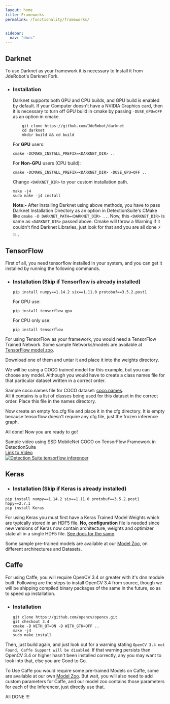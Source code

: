 ```yaml
---
layout: home
title: Frameworks
permalink: /functionality/frameworks/


sidebar:
  nav: "docs"
---
```


## Darknet
<!-- As an example you can use Pascal VOC dataset on darknet format using the following instructions to convert to the desired format:
```bash
wget https://pjreddie.com/media/files/VOCtrainval_11-May-2012.tar
wget https://pjreddie.com/media/files/VOCtrainval_06-Nov-2007.tar
wget https://pjreddie.com/media/files/VOCtest_06-Nov-2007.tar
tar xf VOCtrainval_11-May-2012.tar
tar xf VOCtrainval_06-Nov-2007.tar
tar xf VOCtest_06-Nov-2007.tar

wget https://pjreddie.com/media/files/voc_label.py
python voc_label.py
cat 2007_train.txt 2007_val.txt 2012_*.txt > train.txt
```

In order to use darknet to detect objects over the images, you have to download the network configuration and the network weights [5] and [6]. Then set the corresponding paths into DeepLearningSuite/appConfig.txt. You have also to create a file with the corresponding name for each class detection for darknet, you can download the file directly from [7]

Once you have your custom appConfig.txt( see [creating-a-custom-appconfigtxt]( #creating-a-custom-appconfigtxt) ) you can run the DatasetEvaluationApp.


[1] https://pjreddie.com/media/files/yolo-voc.weights <br>
[2] https://github.com/pjreddie/darknet/blob/master/cfg/yolo-voc.cfg <br>
[3] https://github.com/pjreddie/darknet/blob/master/data/voc.names <br>

-->
To use Darknet as your framework it is necessary to Install it from JdeRobot's Darknet Fork.

* ### Installation

  Darknet supports both GPU and CPU builds, and GPU build is enabled by default.
  If your Computer doesn't have a NVIDIA Graphics card, then it is necessary to turn off GPU build in cmake by 
  passing ```-DUSE_GPU=OFF``` as an option in cmake.

   ```
       git clone https://github.com/JdeRobot/darknet
       cd darknet
       mkdir build && cd build

   ```

   For **GPU** users:<br>
   ```
   cmake -DCMAKE_INSTALL_PREFIX=<DARKNET_DIR> ..
   ```
   For **Non-GPU** users (CPU build):

   ```
   cmake -DCMAKE_INSTALL_PREFIX=<DARKNET_DIR> -DUSE_GPU=OFF ..
   ```
   Change ```<DARKNET_DIR>``` to your custom installation path.

   ``` make -j4 ``` <br>
   ``` sudo make -j4 install ```

   **Note:-** After installing Darknet using above methods, you have to pass Darknet Installation Directory as an option
 in DetectionSuite's CMake like `cmake -D DARKNET_PATH=<DARKNET_DIR> ..`. Now, this `<DARKNET_DIR>` 
   is same as `<DARKNET_DIR>` passed above.
   Cmake will throw a Warning if it couldn't find Darknet Libraries, just look for that and you are all done :zap: :boom: .



## TensorFlow
First of all, you need tensorflow installed in your system, and you can get it installed by running the following commands.

* ### Installation (Skip if Tensorflow is already installed)

  ```
  pip install numpy==1.14.2 six==1.11.0 protobuf==3.5.2.post1
  ```
  For GPU use:
  ```
  pip install tensorflow_gpu
  ```
  For CPU only use:
  ```
  pip install tensorflow
  ```

For using TensorFlow as your framework, you would need a TensorFlow Trained Network. Some sample Networks/models are available at [TensorFlow model zoo](https://github.com/tensorflow/models/blob/master/research/object_detection/g3doc/detection_model_zoo.md).

Download one of them and untar it and place it into the weights directory.

We will be using a COCO trained model for this example, but you can choose any model. Although you would have to create a class names file for that particular dataset written in a correct order.

Sample coco.names file for COCO dataset: [coco.names](coco.names).<br>
All it contains is a list of classes being used for this dataset in the correct order.
Place this file in the names directory.

Now create an empty foo.cfg file and place it in the cfg directory. It is empty because tensorflow doesn't require any cfg file, just the frozen inference graph.

All done! Now you are ready to go!

Sample video using SSD MobileNet COCO on TensorFlow Framework in DetectionSuite<br>
[Link to Video<br>![Detection Suite tensorflow inferencer](https://img.youtube.com/vi/AWVdt7djJBg/0.jpg)](https://www.youtube.com/watch?v=AWVdt7djJBg)

## Keras

* ### Installation (Skip if Keras is already installed)

```
pip install numpy==1.14.2 six==1.11.0 protobuf==3.5.2.post1 h5py==2.7.1
pip install Keras
```

For using Keras you must first have a Keras Trained Model Weights which are typically stored in an HDF5 file.
**No, configuration** file is needed since new versions of Keras now contain architecture, weights and optimizer state all in a single HDF5 file. [See docs for the same](https://keras.io/getting-started/faq/#how-can-i-save-a-keras-model).
  
Some sample pre-trained models are available at our [Model Zoo](Model-Zoo), on different archirectures and Datasets.

## Caffe

For using Caffe, you will require OpenCV 3.4 or greater with it's dnn module built. Following are the steps to install OpenCV 3.4 from source, though we will be shipping compiled binary packages of the same in the future, so as to speed up installation.

* ### Installation
    ```
    git clone https://github.com/opencv/opencv.git
    git checkout 3.4
    cmake -D WITH_QT=ON -D WITH_GTK=OFF ..
    make -j4
    sudo make install
    ```
    
Then, just build again, and just look out for a warning stating ```OpenCV 3.4 not Found, Caffe Support will be disabled```. If that warning persists than OpenCV 3.4 or higher hasn't been installed correctly, any you may want to look into that, else you are Good to Go.

To Use Caffe you would require some pre-trained Models on Caffe, some are available at our own [Model Zoo](Model-Zoo). But wait, you will also need to add custom parameters for Caffe, and our model zoo contains those parameters for each of the Inferencer, just directly use that. 
  
All DONE !!!
